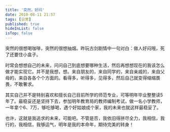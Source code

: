 ```yaml
---
title: '突然，好闷'
date: 2010-08-11 21:57
tags: [日常]
published: true
hideInList: false
isTop: false
---
```



突然的很想喝咖啡，突然的很想抽烟。昨玩古剑剧情中一句对白：做人好闷哦，死了还要住小盒子。 

时常会想想自己的未来，问问自己到底想要哪种生活，然后再想想现在的我该怎么做才能实现它。并不是我想，想。来自朋友的，来自同学的，来自亲戚的，来自父母的，来自各各个个方面的。看得多，听得多，见得多，然后自己就变得缩缩畏畏，不敢奢求。

其实自己并不是特别喜欢和擅长自己目前所学的师范专业，可等明年毕业整整读5年了。最稳妥还是坚持下去，参加明年教育局的教师编制考试，做一名小学教师，一年拿个6、7万，够吃够喝，遇个好姑娘成个家，我的未来也就这样最稳妥了。 

也许，这就是我追求的未来，可能吧。不管是否，我依旧得拼尽全力，我相信，我行的，我相信，我够运气，明年是我的本命年，期待完美的转身！